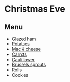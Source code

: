 # Christmas Eve

## Menu

- Glazed ham
- [Potatoes](https://www.bonappetit.com/recipe/mashed-potatoes-with-crispety-cruncheties)
- [Mac & cheese](https://www.bonappetit.com/recipe/mac-n-cheese)
- [Carrots](https://www.bonappetit.com/recipe/maple-roasted-carrots)
- [Cauliflower](https://www.bonappetit.com/recipe/roasted-cauliflower-with-lemon-parsley-dressing)
- [Brussels sprouts](https://www.bonappetit.com/recipe/lemony-brussels-sprouts-with-bacon-and-breadcrumbs)
- Rolls
- Cookies
